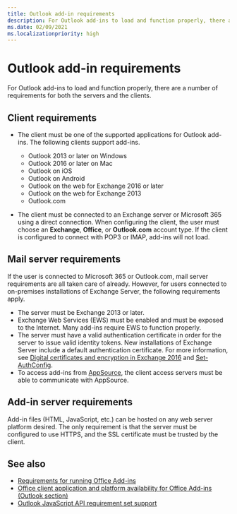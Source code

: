 ```yaml
---
title: Outlook add-in requirements
description: For Outlook add-ins to load and function properly, there are a number of requirements for both the servers and the clients.
ms.date: 02/09/2021
ms.localizationpriority: high
---
```


# Outlook add-in requirements

For Outlook add-ins to load and function properly, there are a number of requirements for both the servers and the clients.

## Client requirements

- The client must be one of the supported applications for Outlook add-ins. The following clients support add-ins.

  - Outlook 2013 or later on Windows
  - Outlook 2016 or later on Mac
  - Outlook on iOS
  - Outlook on Android
  - Outlook on the web for Exchange 2016 or later
  - Outlook on the web for Exchange 2013
  - Outlook.com

- The client must be connected to an Exchange server or Microsoft 365 using a direct connection. When configuring the client, the user must choose an **Exchange**, **Office**, or **Outlook.com** account type. If the client is configured to connect with POP3 or IMAP, add-ins will not load.

## Mail server requirements

If the user is connected to Microsoft 365 or Outlook.com, mail server requirements are all taken care of already. However, for users connected to on-premises installations of Exchange Server, the following requirements apply.

- The server must be Exchange 2013 or later.
- Exchange Web Services (EWS) must be enabled and must be exposed to the Internet. Many add-ins require EWS to function properly.
- The server must have a valid authentication certificate in order for the server to issue valid identity tokens. New installations of Exchange Server include a default authentication certificate. For more information, see [Digital certificates and encryption in Exchange 2016](/Exchange/architecture/client-access/certificates) and [Set-AuthConfig](/powershell/module/exchange/organization/Set-AuthConfig).
- To access add-ins from [AppSource](https://appsource.microsoft.com/marketplace/apps?product=office&page=1&src=office&corrid=a35323d5-0e3d-4cc0-ba44-57537d74aae8&omexanonuid=581941df-1c6f-4eda-89e7-651af8aeaeb2), the client access servers must be able to communicate with AppSource.

## Add-in server requirements

Add-in files (HTML, JavaScript, etc.) can be hosted on any web server platform desired. The only requirement is that the server must be configured to use HTTPS, and the SSL certificate must be trusted by the client.

## See also

- [Requirements for running Office Add-ins](../concepts/requirements-for-running-office-add-ins.md)
- [Office client application and platform availability for Office Add-ins (Outlook section)](../overview/office-add-in-availability.md#outlook)
- [Outlook JavaScript API requirement set support](../reference/requirement-sets/outlook-api-requirement-sets.md#requirement-sets-supported-by-exchange-servers-and-outlook-clients)
